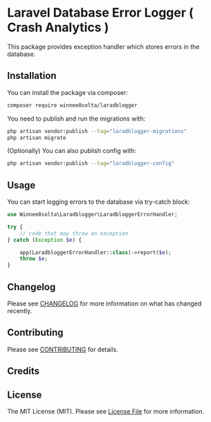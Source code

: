 # Laravel Database Error Logger ( Crash Analytics )

This package provides exception handler which stores errors in the database.
  
  
## Installation

You can install the package via composer:

```bash
composer require winnee0solta/laradblogger
```

You need to publish and run the migrations with:

```bash
php artisan vendor:publish --tag="laradblogger-migrations"
php artisan migrate
```

(Optionally) You can also publish config with:

```bash
php artisan vendor:publish --tag="laradblogger-config" 
```  

## Usage
 
You can start logging errors to the database via try-catch block: 

```php
use Winnee0solta\Laradblogger\LaradbloggerErrorHandler;

try {
    // code that may throw an exception
} catch (Exception $e) { 

    app(LaradbloggerErrorHandler::class)->report($e);
    throw $e;
}
```


## Changelog

Please see [CHANGELOG](CHANGELOG.md) for more information on what has changed recently.

## Contributing

Please see [CONTRIBUTING](CONTRIBUTING.md) for details.

## Credits
 

## License

The MIT License (MIT). Please see [License File](LICENSE.md) for more information.
